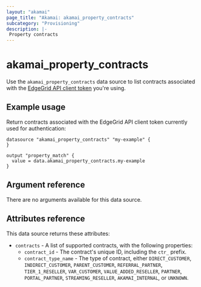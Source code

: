 ```yaml
---
layout: "akamai"
page_title: "Akamai: akamai_property_contracts"
subcategory: "Provisioning"
description: |-
 Property contracts
---
```


# akamai_property_contracts


Use the `akamai_property_contracts` data source to list contracts associated with the [EdgeGrid API client token](https://developer.akamai.com/getting-started/edgegrid) you're using. 

## Example usage

Return contracts associated with the EdgeGrid API client token currently used for authentication:

```hcl-terraform
datasource "akamai_property_contracts" "my-example" {
}

output "property_match" {
  value = data.akamai_property_contracts.my-example
}
```

## Argument reference

There are no arguments available for this data source.

## Attributes reference

This data source returns these attributes:

* `contracts` - A list of supported contracts, with the following properties:
  * `contract_id` - The contract's unique ID, including the `ctr_` prefix.
  * `contract_type_name` - The type of contract, either `DIRECT_CUSTOMER`, `INDIRECT_CUSTOMER`, `PARENT_CUSTOMER`,
  `REFERRAL_PARTNER`, `TIER_1_RESELLER`, `VAR_CUSTOMER`, `VALUE_ADDED_RESELLER`, `PARTNER`, `PORTAL_PARTNER`,
  `STREAMING_RESELLER`, `AKAMAI_INTERNAL`, or `UNKNOWN`.

